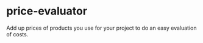 # price-evaluator
Add up prices of products you use for your project to do an easy evaluation of costs.
